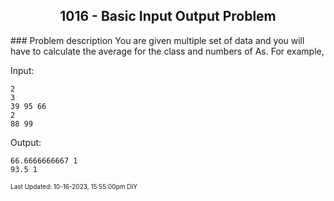 <h2 align="center">1016 - Basic Input Output Problem</h2>
### Problem description
You are given multiple set of data and you will have to calculate the average for the class and numbers of As. 
For example,

Input: 
```
2
3
39 95 66
2
88 99
```
Output:
```
66.6666666667 1
93.5 1
```

<font size = 1>Last Updated: 10-16-2023, 15:55:00pm DIY</font>
